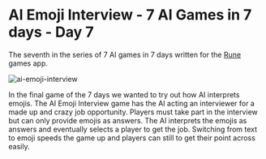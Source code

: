 # AI Emoji Interview - 7 AI Games in 7 days - Day 7 

The seventh in the series of 7 AI games in 7 days written for the [Rune](https://rune.ai) games app.

![ai-emoji-interview](https://github.com/user-attachments/assets/4a869ed3-6929-4c3b-8c7a-c1265eb5e56e)

In the final game of the 7 days we wanted to try out how AI interprets emojis. The AI Emoji Interview game has the AI acting an interviewer for a made up and crazy job opportunity. Players must take part in the interview but can only provide emojis as answers. The AI interprets the emojis as answers and eventually selects a player to get the job. Switching from text to emoji speeds the game up and players can still to get their point across easily.
